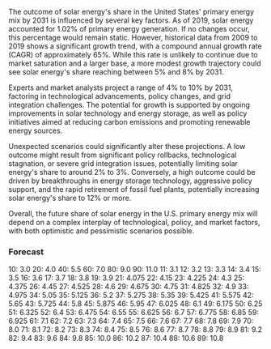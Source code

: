 The outcome of solar energy's share in the United States' primary energy mix by 2031 is influenced by several key factors. As of 2019, solar energy accounted for 1.02% of primary energy generation. If no changes occur, this percentage would remain static. However, historical data from 2009 to 2019 shows a significant growth trend, with a compound annual growth rate (CAGR) of approximately 65%. While this rate is unlikely to continue due to market saturation and a larger base, a more modest growth trajectory could see solar energy's share reaching between 5% and 8% by 2031.

Experts and market analysts project a range of 4% to 10% by 2031, factoring in technological advancements, policy changes, and grid integration challenges. The potential for growth is supported by ongoing improvements in solar technology and energy storage, as well as policy initiatives aimed at reducing carbon emissions and promoting renewable energy sources.

Unexpected scenarios could significantly alter these projections. A low outcome might result from significant policy rollbacks, technological stagnation, or severe grid integration issues, potentially limiting solar energy's share to around 2% to 3%. Conversely, a high outcome could be driven by breakthroughs in energy storage technology, aggressive policy support, and the rapid retirement of fossil fuel plants, potentially increasing solar energy's share to 12% or more.

Overall, the future share of solar energy in the U.S. primary energy mix will depend on a complex interplay of technological, policy, and market factors, with both optimistic and pessimistic scenarios possible.

### Forecast

10: 3.0
20: 4.0
40: 5.5
60: 7.0
80: 9.0
90: 11.0
11: 3.1
12: 3.2
13: 3.3
14: 3.4
15: 3.5
16: 3.6
17: 3.7
18: 3.8
19: 3.9
21: 4.075
22: 4.15
23: 4.225
24: 4.3
25: 4.375
26: 4.45
27: 4.525
28: 4.6
29: 4.675
30: 4.75
31: 4.825
32: 4.9
33: 4.975
34: 5.05
35: 5.125
36: 5.2
37: 5.275
38: 5.35
39: 5.425
41: 5.575
42: 5.65
43: 5.725
44: 5.8
45: 5.875
46: 5.95
47: 6.025
48: 6.1
49: 6.175
50: 6.25
51: 6.325
52: 6.4
53: 6.475
54: 6.55
55: 6.625
56: 6.7
57: 6.775
58: 6.85
59: 6.925
61: 7.1
62: 7.2
63: 7.3
64: 7.4
65: 7.5
66: 7.6
67: 7.7
68: 7.8
69: 7.9
70: 8.0
71: 8.1
72: 8.2
73: 8.3
74: 8.4
75: 8.5
76: 8.6
77: 8.7
78: 8.8
79: 8.9
81: 9.2
82: 9.4
83: 9.6
84: 9.8
85: 10.0
86: 10.2
87: 10.4
88: 10.6
89: 10.8